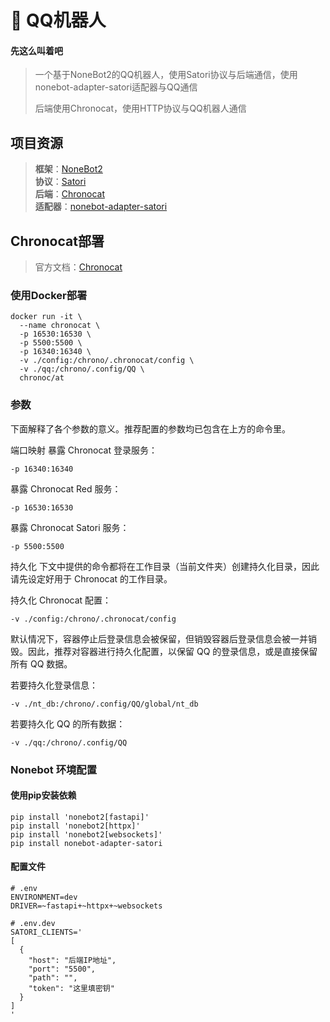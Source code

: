 # 🤖 QQ机器人
#### 先这么叫着吧
> 一个基于NoneBot2的QQ机器人，使用Satori协议与后端通信，使用nonebot-adapter-satori适配器与QQ通信  
> 
> 后端使用Chronocat，使用HTTP协议与QQ机器人通信
 
## 项目资源
> **框架**：[NoneBot2](https://nonebot.dev/)   
> **协议**：[Satori](https://satori.js.org/zh-CN/)   
> **后端**：[Chronocat](https://chronocat.vercel.app/)   
> **适配器**：[nonebot-adapter-satori](https://github.com/nonebot/adapter-satori)

## Chronocat部署
> 官方文档：[Chronocat](https://chronocat.vercel.app/install)
### 使用Docker部署
```shell
docker run -it \
  --name chronocat \
  -p 16530:16530 \
  -p 5500:5500 \
  -p 16340:16340 \
  -v ./config:/chrono/.chronocat/config \
  -v ./qq:/chrono/.config/QQ \
  chronoc/at
```
### 参数
下面解释了各个参数的意义。推荐配置的参数均已包含在上方的命令里。

端口映射
暴露 Chronocat 登录服务：
```text
-p 16340:16340
```
暴露 Chronocat Red 服务：
```text
-p 16530:16530
```
暴露 Chronocat Satori 服务：
```text
-p 5500:5500
```
持久化
下文中提供的命令都将在工作目录（当前文件夹）创建持久化目录，因此请先设定好用于 Chronocat 的工作目录。

持久化 Chronocat 配置：
```text
-v ./config:/chrono/.chronocat/config
```
默认情况下，容器停止后登录信息会被保留，但销毁容器后登录信息会被一并销毁。因此，推荐对容器进行持久化配置，以保留 QQ 的登录信息，或是直接保留所有 QQ 数据。

若要持久化登录信息：
```text
-v ./nt_db:/chrono/.config/QQ/global/nt_db
```
若要持久化 QQ 的所有数据：
```text
-v ./qq:/chrono/.config/QQ
```

### Nonebot 环境配置
#### 使用pip安装依赖
```shell
pip install 'nonebot2[fastapi]'
pip install 'nonebot2[httpx]'
pip install 'nonebot2[websockets]'
pip install nonebot-adapter-satori
```
#### 配置文件
```text
# .env
ENVIRONMENT=dev
DRIVER=~fastapi+~httpx+~websockets
```
```text
# .env.dev
SATORI_CLIENTS='
[
  {
    "host": "后端IP地址",
    "port": "5500",
    "path": "",
    "token": "这里填密钥"
  }
]
'
```